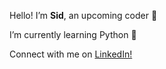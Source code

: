 Hello! I’m **Sid**, an upcoming coder :dizzy:

I’m currently learning Python :snake:

Connect with me on [LinkedIn!](linkedin.com/in/siddheshgarg)

<!---
siddheshgarg/siddheshgarg is a ✨ special ✨ repository because its `README.md` (this file) appears on your GitHub profile.
You can click the Preview link to take a look at your changes.
--->
